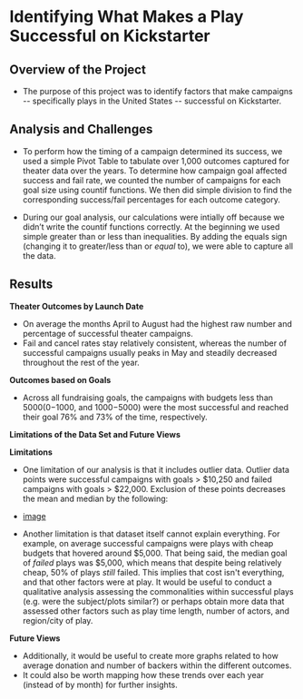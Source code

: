 # Identifying What Makes a Play Successful on Kickstarter

## Overview of the Project
- The purpose of this project was to identify factors that make campaigns --  specifically plays in the United States -- successful on Kickstarter.  

## Analysis and Challenges
- To perform how the timing of a campaign determined its success, we used a simple Pivot Table to tabulate over 1,000 outcomes captured for theater data over the years. To determine how campaign goal affected success and fail rate, we counted the number of campaigns for each goal size using countif functions. We then did simple division to find the corresponding success/fail percentages for each outcome category.  

- During our goal analysis, our calculations were intially off because we didn’t write the countif functions correctly. At the beginning we used simple greater than or less than inequalities. By adding the equals sign (changing it to greater/less than or _equal_ to), we were able to capture all the data. 

## Results 
**Theater Outcomes by Launch Date**
- On average the months April to August had the highest raw number and percentage of successful theater campaigns.
- Fail and cancel rates stay relatively consistent, whereas the number of successful campaigns usually peaks in May and steadily decreased throughout the rest of the year. 

**Outcomes based on Goals**
- Across all fundraising goals, the campaigns with budgets less than $5000 (0-$1000, and $1000-$5000) were the most successful and reached their goal 76% and 73% of the time, respectively. 

**Limitations of the Data Set and Future Views** 

**Limitations**
- One limitation of our analysis is that it includes outlier data. Outlier data points were successful campaigns with goals > $10,250 and failed campaigns with goals > $22,000. Exclusion of these points decreases the mean and median by the following:
- [image](https://user-images.githubusercontent.com/10199828/123544039-672ea400-d71f-11eb-8ef8-1b099065f33e.png)




- Another limitation is that dataset itself cannot explain everything. For example, on average successful campaigns were plays with cheap budgets that hovered around $5,000. That being said, the median goal of *failed* plays was $5,000, which means that despite being relatively cheap, 50% of plays *still* failed. This implies that cost isn't everything, and that other factors were at play. It would be useful to conduct a qualitative analysis assessing the commonalities within successful plays (e.g. were the subject/plots similar?) or perhaps obtain more data that assessed other factors such as play time length, number of actors, and region/city of play. 


**Future Views**
- Additionally, it would be useful to create more graphs related to how average donation and number of backers within the different outcomes. 
- It could also be worth mapping how these trends over each year (instead of by month) for further insights. 
